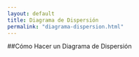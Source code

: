 ```yaml
---
layout: default
title: Diagrama de Dispersión
permalink: "diagrama-dispersion.html"
---
```

##Cómo Hacer un Diagrama de Dispersión
